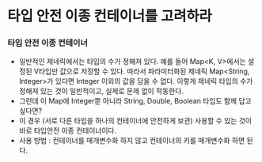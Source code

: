 # 타입 안전 이종 컨테이너를 고려하라

### 타입 안전 이종 컨테이너
  - 일반적인 제네릭에서는 타입의 수가 정해져 있다. 예를 들어 Map<K, V>에서는 설정된 V타입만 값으로 저장할 수 있다. 따라서 파라미터화된 제네릭 Map<String, Integer>가 있다면 Integer 이외의 값을 담을 수 없다. 이렇게 제네릭 타입의 수가 정해져 있는 것이 일반적이고, 실제로 문제 없이 작동한다.
  - 그런데 이 Map에 Integer뿐 아니라 String, Double, Boolean 타입도 함께 답고 싶다면?
  - 이 경우 (서로 다른 타입을 하나의 컨테이너에 안전하게 보관) 사용할 수 있는 것이 바로 타입안전 이종 컨테이너이다.
  - 사용 방법 : 컨테이너를 매개변수화 하지 않고 컨테이너의 키를 매개변수화 하면 된다.
